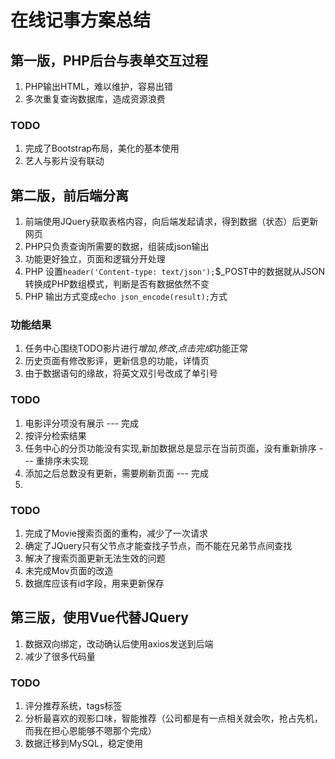 # 在线记事方案总结

## 第一版，PHP后台与表单交互过程
1. PHP输出HTML，难以维护，容易出错
2. 多次重复查询数据库，造成资源浪费

### TODO
1. 完成了Bootstrap布局，美化的基本使用
2. 艺人与影片没有联动

## 第二版，前后端分离
1. 前端使用JQuery获取表格内容，向后端发起请求，得到数据（状态）后更新网页
2. PHP只负责查询所需要的数据，组装成json输出
3. 功能更好独立，页面和逻辑分开处理
4. PHP 设置`header('Content-type: text/json');`$_POST中的数据就从JSON转换成PHP数组模式，判断是否有数据依然不变
5. PHP 输出方式变成`echo json_encode(result);`方式

### 功能结果
1. 任务中心围绕TODO影片进行*增加*,*修改*,*点击完成*功能正常
2. 历史页面有修改影评，更新信息的功能，详情页
3. 由于数据语句的缘故，将英文双引号改成了单引号


### TODO
1. 电影评分项没有展示  --- 完成
2. 按评分检索结果
3. 任务中心的分页功能没有实现,新加数据总是显示在当前页面，没有重新排序 --- 重排序未实现
4. 添加之后总数没有更新，需要刷新页面 --- 完成
5. 

### TODO
1. 完成了Movie搜索页面的重构，减少了一次请求
2. 确定了JQuery只有父节点才能查找子节点，而不能在兄弟节点间查找
3. 解决了搜索页面更新无法生效的问题
4. 未完成Mov页面的改造
5. 数据库应该有id字段，用来更新保存

 

## 第三版，使用Vue代替JQuery
1. 数据双向绑定，改动确认后使用axios发送到后端
2. 减少了很多代码量

### TODO
1. 评分推荐系统，tags标签
2. 分析最喜欢的观影口味，智能推荐（公司都是有一点相关就会吹，抢占先机，而我在担心恩能够不嗯那个完成）
3. 数据迁移到MySQL，稳定使用